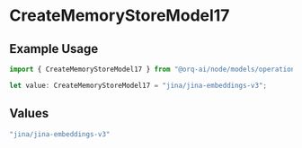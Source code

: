# CreateMemoryStoreModel17

## Example Usage

```typescript
import { CreateMemoryStoreModel17 } from "@orq-ai/node/models/operations";

let value: CreateMemoryStoreModel17 = "jina/jina-embeddings-v3";
```

## Values

```typescript
"jina/jina-embeddings-v3"
```